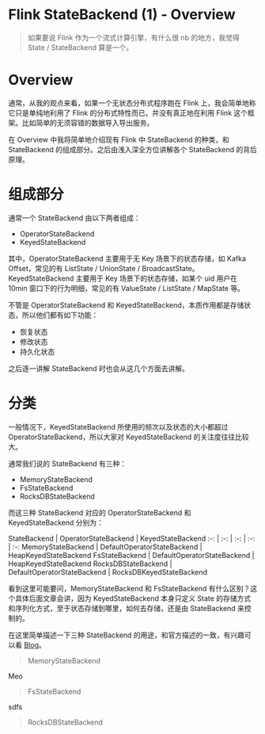 # Flink StateBackend (1) - Overview

> 如果要说 Flink 作为一个流式计算引擎，有什么很 nb 的地方，我觉得 State / StateBackend 算是一个。

# Overview

通常，从我的观点来看，如果一个无状态分布式程序跑在 Flink 上，我会简单地称它只是单纯地利用了 Flink 的分布式特性而已，并没有真正地在利用 Flink 这个框架。比如简单的无须容错的数据导入导出服务。

在 Overview 中我将简单地介绍现有 Flink 中 StateBackend 的种类，和 StateBackend 的组成部分。之后由浅入深全方位讲解各个 StateBackend 的背后原理。


# 组成部分
通常一个 StateBackend 由以下两者组成：

* OperatorStateBackend
* KeyedStateBackend

其中，OperatorStateBackend 主要用于无 Key 场景下的状态存储，如 Kafka Offset，常见的有 ListState / UnionState / BroadcastState。KeyedStateBackend 主要用于 Key 场景下的状态存储，如某个 uid 用户在 10min 窗口下的行为明细，常见的有 ValueState / ListState / MapState 等。

不管是 OperatorStateBackend 和 KeyedStateBackend，本质作用都是存储状态，所以他们都有如下功能：

* 恢复状态
* 修改状态
* 持久化状态

之后逐一讲解 StateBackend 时也会从这几个方面去讲解。


# 分类

一般情况下，KeyedStateBackend 所使用的频次以及状态的大小都超过 OperatorStateBackend，所以大家对 KeyedStateBackend 的关注度往往比较大。

通常我们说的 StateBackend 有三种：

* MemoryStateBackend
* FsStateBackend
* RocksDBStateBackend

而这三种 StateBackend 对应的 OperatorStateBackend 和 KeyedStateBackend 分别为：

StateBackend | OperatorStateBackend | KeyedStateBackend
:-: | :-: | :-: | :-: | :-:
MemoryStateBackend | DefaultOperatorStateBackend | HeapKeyedStateBackend 
FsStateBackend | DefaultOperatorStateBackend | HeapKeyedStateBackend 
RocksDBStateBackend | DefaultOperatorStateBackend | RocksDBKeyedStateBackend

看到这里可能要问，MemoryStateBackend 和 FsStateBackend 有什么区别？这个具体后面文章会讲，因为 KeyedStateBackend 本身只定义 State 的存储方式和序列化方式，至于状态存储到哪里，如何去存储，还是由 StateBackend 来控制的。

在这里简单描述一下三种 StateBackend 的用途，和官方描述的一致，有兴趣可以看 [Blog](https://www.ververica.com/blog/stateful-stream-processing-apache-flink-state-backends)。

> MemoryStateBackend  

Meo

> FsStateBackend

sdfs

> RocksDBStateBackend























